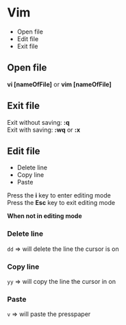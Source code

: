 # Vim

- Open file
- Edit file
- Exit file

## Open file

**vi [nameOfFile]** or **vim [nameOfFile]**

## Exit file

Exit without saving: **:q**  
Exit with saving: **:wq** or **:x**

## Edit file

- Delete line
- Copy line
- Paste

Press the **i** key to enter editing mode  
Press the **Esc** key to exit editing mode    

**When not in editing mode**  

### Delete line
`dd` => will delete the line the cursor is on

### Copy line
`yy` => will copy the line the cursor in on

### Paste
`v` => will paste the presspaper
